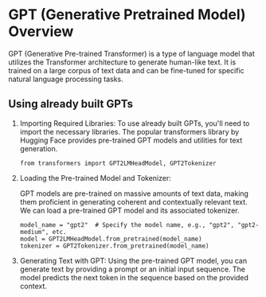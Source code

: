 # GPT (Generative Pretrained Model) Overview

GPT (Generative Pre-trained Transformer) is a type of language model that utilizes the Transformer architecture to generate human-like text. It is trained on a large corpus of text data and can be fine-tuned for specific natural language processing tasks. 

## Using already built GPTs
1. Importing Required Libraries:
   To use already built GPTs, you'll need to import the necessary libraries. The popular transformers library by Hugging Face provides pre-trained
   GPT models and utilities for text generation.
   ```
   from transformers import GPT2LMHeadModel, GPT2Tokenizer
   ```

2. Loading the Pre-trained Model and Tokenizer:

   GPT models are pre-trained on massive amounts of text data, making them proficient in generating coherent and contextually relevant text. We can
   load a pre-trained GPT model and its associated tokenizer.

   ```
   model_name = "gpt2"  # Specify the model name, e.g., "gpt2", "gpt2-medium", etc.
   model = GPT2LMHeadModel.from_pretrained(model_name)
   tokenizer = GPT2Tokenizer.from_pretrained(model_name)
   ```
3. Generating Text with GPT:
   Using the pre-trained GPT model, you can generate text by providing a prompt or an initial input sequence. The model predicts the next token in
   the sequence based on the provided context.
